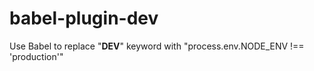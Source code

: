 # babel-plugin-dev

Use Babel to replace "__DEV__" keyword with "process.env.NODE_ENV !== 'production'"
